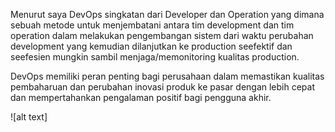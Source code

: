 Menurut saya DevOps singkatan dari Developer dan Operation yang dimana sebuah metode untuk menjembatani antara tim development dan tim operation dalam melakukan pengembangan sistem dari waktu perubahan development yang kemudian dilanjutkan ke production seefektif dan seefesien mungkin sambil menjaga/memonitoring kualitas production. 

DevOps memiliki peran penting bagi perusahaan dalam memastikan kualitas pembaharuan dan perubahan inovasi produk ke pasar dengan lebih cepat dan mempertahankan pengalaman positif bagi pengguna akhir.

![alt text]
